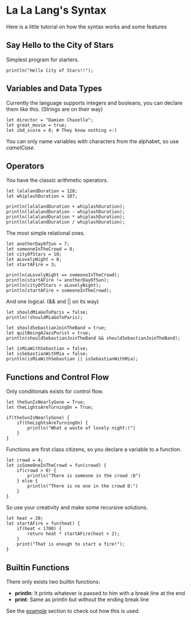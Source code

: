 # La La Lang's Syntax

Here is a little tutorial on how the syntax works and some features

## Say Hello to the City of Stars

Simplest program for starters.

```lalalang
println("Hello City of Stars!!");
```

## Variables and Data Types

Currently the language supports integers and booleans, you can declare them like this. (Strings are on their way)

```lalalang
let director = "Damien Chazelle";
let great_movie = true;
let ibd_score = 8; # They know nothing >:(
```

You can only name variables with characters from the alphabet, so use *camelCase*.

## Operators

You have the classic arithmetic operators.

```lalalang
let lalalandDuration = 128;
let whiplashDuration = 107;

println(lalalandDuration + whiplashDuration);
println(lalalandDuration - whiplashDuration);
println(lalalandDuration * whiplashDuration);
println(lalalandDuration / whiplashDuration); 
```

The most simple relational ones.

```lalalang
let anotherDayOfSun = 7;
let someoneInTheCrowd = 8;
let cityOfStars = 10;
let aLovelyNight = 8;
let startAFire = 3;

println(aLovelyNight == someoneInTheCrowd);
println(startAFire != anotherDayOfSun);
println(cityOfStars > aLovelyNight);
println(startAFire < someoneInTheCrowd);
```

And one logical. (&& and || on its way)

```lalalang
let shouldMiaGoToParis = false;
println(!shouldMiaGoToParis);

let shouldSebastianJoinTheBand = true;
let quitBeingAJazzPurist = true;
println(shouldSebastianJoinTheBand && shouldSebastianJoinTheBand);

let isMiaWithSebastian = false;
let isSebastianWithMia = false;
println(isMiaWithSebastian || isSebastianWithMia);
```

## Functions and Control Flow

Only conditionals exists for control flow.

```lalalang
let theSunIsNearlyGone = True;
let theLightsAreTurningOn = True;

if(theSunIsNearlyGone) {
    if(theLightsAreTurningOn) {
        println("What a waste of lovely night:(")
    }
}
```

Functions are first class citizens, so you declare a variable to a function.

```lalalang
let crowd = 4;
let isSomeOneInTheCrowd = fun(crowd) {
    if(crowd > 0) {
        println("There is someone in the crowd :D")
    } else {
        println("There is no one in the crowd D:")
    }
}
```

So use your creativity and make some recursive solutions.

```
let heat = 20;
let startAFire = fun(heat) {
    if(heat < 1700) {
        return heat * startAFire(heat + 2);
    }
    print("That is enough to start a fire!");
}
```

## Builtin Functions

There only exists two builtin functions:

* **println**: It prints whatever is passed to him with a break line at the end
* **print**: Same as println but without the ending break line

See the [example](../examples) section to check out how this is used.
